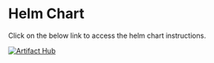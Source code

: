 # Helm Chart

Click on the below link to access the helm chart instructions.

[![Artifact Hub](https://img.shields.io/endpoint?url=https://artifacthub.io/badge/repository/makeplane)](https://artifacthub.io/packages/search?repo=makeplane)
